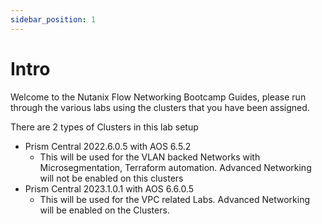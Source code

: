 ```yaml
---
sidebar_position: 1
---
```


# Intro

Welcome to the Nutanix Flow Networking Bootcamp Guides, please run through the various labs using the clusters that you have been assigned. 

There are 2 types of Clusters in this lab setup
- Prism Central 2022.6.0.5 with AOS 6.5.2 
    - This will be used for the VLAN backed Networks with Microsegmentation, Terraform automation. Advanced Networking will not be enabled on this clusters
- Prism Central 2023.1.0.1 with AOS 6.6.0.5 
    - This will be used for the VPC related Labs. Advanced Networking will be enabled on the Clusters.